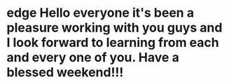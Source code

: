 # edge  Hello everyone it's been a pleasure working with you guys and I look forward to learning from each and every one of you.  Have a blessed weekend!!!

